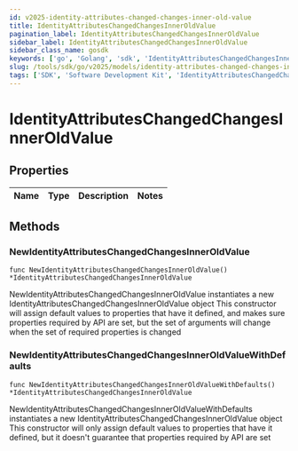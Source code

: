 ```yaml
---
id: v2025-identity-attributes-changed-changes-inner-old-value
title: IdentityAttributesChangedChangesInnerOldValue
pagination_label: IdentityAttributesChangedChangesInnerOldValue
sidebar_label: IdentityAttributesChangedChangesInnerOldValue
sidebar_class_name: gosdk
keywords: ['go', 'Golang', 'sdk', 'IdentityAttributesChangedChangesInnerOldValue', 'V2025IdentityAttributesChangedChangesInnerOldValue'] 
slug: /tools/sdk/go/v2025/models/identity-attributes-changed-changes-inner-old-value
tags: ['SDK', 'Software Development Kit', 'IdentityAttributesChangedChangesInnerOldValue', 'V2025IdentityAttributesChangedChangesInnerOldValue']
---
```


# IdentityAttributesChangedChangesInnerOldValue

## Properties

Name | Type | Description | Notes
------------ | ------------- | ------------- | -------------

## Methods

### NewIdentityAttributesChangedChangesInnerOldValue

`func NewIdentityAttributesChangedChangesInnerOldValue() *IdentityAttributesChangedChangesInnerOldValue`

NewIdentityAttributesChangedChangesInnerOldValue instantiates a new IdentityAttributesChangedChangesInnerOldValue object
This constructor will assign default values to properties that have it defined,
and makes sure properties required by API are set, but the set of arguments
will change when the set of required properties is changed

### NewIdentityAttributesChangedChangesInnerOldValueWithDefaults

`func NewIdentityAttributesChangedChangesInnerOldValueWithDefaults() *IdentityAttributesChangedChangesInnerOldValue`

NewIdentityAttributesChangedChangesInnerOldValueWithDefaults instantiates a new IdentityAttributesChangedChangesInnerOldValue object
This constructor will only assign default values to properties that have it defined,
but it doesn't guarantee that properties required by API are set


